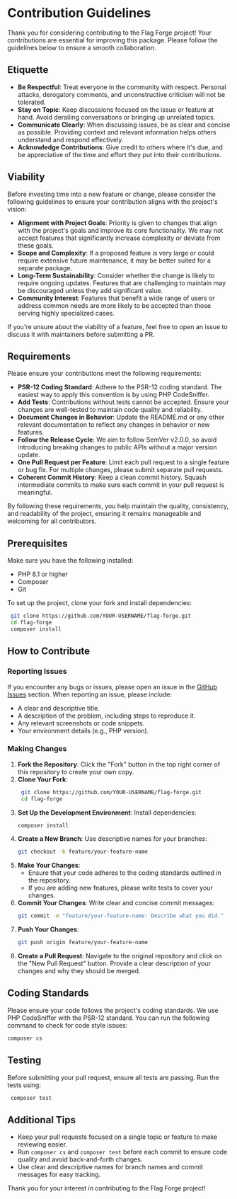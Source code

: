 # Contribution Guidelines

Thank you for considering contributing to the Flag Forge project! Your contributions are essential for improving this
package. Please follow the guidelines below to ensure a smooth collaboration.

## Etiquette

- **Be Respectful**: Treat everyone in the community with respect. Personal attacks, derogatory comments, and
  unconstructive criticism will not be tolerated.
- **Stay on Topic**: Keep discussions focused on the issue or feature at hand. Avoid derailing conversations or bringing
  up unrelated topics.
- **Communicate Clearly**: When discussing issues, be as clear and concise as possible. Providing context and relevant
  information helps others understand and respond effectively.
- **Acknowledge Contributions**: Give credit to others where it's due, and be appreciative of the time and effort they
  put into their contributions.

## Viability

Before investing time into a new feature or change, please consider the following guidelines to ensure your contribution
aligns with the project's vision:

- **Alignment with Project Goals**: Priority is given to changes that align with the project's goals and improve its
  core functionality. We may not accept features that significantly increase complexity or deviate from these goals.
- **Scope and Complexity**: If a proposed feature is very large or could require extensive future maintenance, it may be
  better suited for a separate package.
- **Long-Term Sustainability**: Consider whether the change is likely to require ongoing updates. Features that are
  challenging to maintain may be discouraged unless they add significant value.
- **Community Interest**: Features that benefit a wide range of users or address common needs are more likely to be
  accepted than those serving highly specialized cases.

If you're unsure about the viability of a feature, feel free to open an issue to discuss it with maintainers before
submitting a PR.

## Requirements

Please ensure your contributions meet the following requirements:

- **PSR-12 Coding Standard**: Adhere to the PSR-12 coding standard. The easiest way to apply this convention is by using
  PHP CodeSniffer.
- **Add Tests**: Contributions without tests cannot be accepted. Ensure your changes are well-tested to maintain code
  quality and reliability.
- **Document Changes in Behavior**: Update the README.md or any other relevant documentation to reflect any changes in
  behavior or new features.
- **Follow the Release Cycle**: We aim to follow SemVer v2.0.0, so avoid introducing breaking changes to public APIs
  without a major version update.
- **One Pull Request per Feature**: Limit each pull request to a single feature or bug fix. For multiple changes, please
  submit separate pull requests.
- **Coherent Commit History**: Keep a clean commit history. Squash intermediate commits to make sure each commit in your
  pull request is meaningful.

By following these requirements, you help maintain the quality, consistency, and readability of the project, ensuring it
remains manageable and welcoming for all contributors.

## Prerequisites

Make sure you have the following installed:

- PHP 8.1 or higher
- Composer
- Git

To set up the project, clone your fork and install dependencies:

```bash
 git clone https://github.com/YOUR-USERNAME/flag-forge.git
 cd flag-forge
 composer install
 ```

## How to Contribute

### Reporting Issues

If you encounter any bugs or issues, please open an issue in
the [GitHub Issues](https://github.com/brann-meius/flag-forge/issues) section. When reporting an issue, please include:

- A clear and descriptive title.
- A description of the problem, including steps to reproduce it.
- Any relevant screenshots or code snippets.
- Your environment details (e.g., PHP version).

### Making Changes

1. **Fork the Repository**: Click the "Fork" button in the top right corner of this repository to create your own copy.
2. **Clone Your Fork**:
   ```bash
    git clone https://github.com/YOUR-USERNAME/flag-forge.git
    cd flag-forge
    ```
3. **Set Up the Development Environment**: Install dependencies:
   ```bash
   composer install
   ```
4. **Create a New Branch**: Use descriptive names for your branches:
   ```bash
   git checkout -b feature/your-feature-name
   ```
5. **Make Your Changes**:
    - Ensure that your code adheres to the coding standards outlined in the repository.
    - If you are adding new features, please write tests to cover your changes.
6. **Commit Your Changes**: Write clear and concise commit messages:
   ```bash
   git commit -m "feature/your-feature-name: Describe what you did."
   ```
7. **Push Your Changes**:
   ```bash
   git push origin feature/your-feature-name
   ```
8. **Create a Pull Request**: Navigate to the original repository and click on the "New Pull Request" button. Provide a
   clear description of your changes and why they should be merged.

## Coding Standards

Please ensure your code follows the project\'s coding standards. We use PHP CodeSniffer with the PSR-12 standard. You
can run the following command to check for code style issues:

 ```bash
 composer cs
 ```

## Testing

Before submitting your pull request, ensure all tests are passing. Run the tests using:

```bash
 composer test
 ```

## Additional Tips

- Keep your pull requests focused on a single topic or feature to make reviewing easier.
- Run `composer cs` and `composer test` before each commit to ensure code quality and avoid back-and-forth changes.
- Use clear and descriptive names for branch names and commit messages for easy tracking.

Thank you for your interest in contributing to the Flag Forge project!
